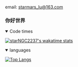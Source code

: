 email:
starmars_lu@163.com

### 你好世界
<details open>
<summary>Code times</summary>

[![starNGC2237's wakatime stats](https://github-readme-stats.vercel.app/api/wakatime?username=zhilutianji&layout=compact)](https://github.com/starNGC2237)

</details>
<details open>
<summary>languages</summary>
  
[![Top Langs](https://github-readme-stats.vercel.app/api/top-langs?username=starNGC2237)](https://github.com/anuraghazra/github-readme-stats)
  
</details>
